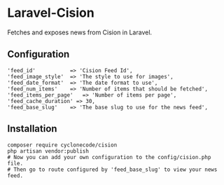 # Laravel-Cision

Fetches and exposes news from Cision in Laravel.

## Configuration

    'feed_id'           => 'Cision Feed Id',
    'feed_image_style'  => 'The style to use for images',
    'feed_date_format'  => 'The date format to use',
    'feed_num_items'    => 'Number of items that should be fetched',
    'feed_items_per_page'   => 'Number of items per page',
    'feed_cache_duration' => 30,
    'feed_base_slug'    => 'The base slug to use for the news feed',

## Installation

    composer require cyclonecode/cision
    php artisan vendor:publish
    # Now you can add your own configuration to the config/cision.php file.
    # Then go to route configured by 'feed_base_slug' to view your news feed.
